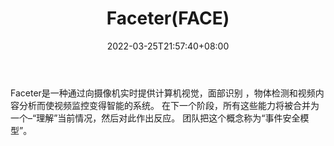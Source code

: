 ﻿---
weight: 
title: "Faceter(FACE)"
description: "Faceter是一种通过向摄像机实时提供计算机视觉，面部识别 ，物体检测和视频内容分析而使视频监控变得智能的系统"
date: 2022-03-25T21:57:40+08:00
lastmod: 2022-03-25T16:45:40+08:00
draft: false
authors: ["Metabd"]
featuredImage: "faceterface.webp"
link: ""
tags: ["数字代币","Faceter(FACE)"]
categories: ["navigation"]
navigation: ["数字代币"]
lightgallery: true
toc: true
pinned: false
recommend: false
recommend1: false
---
Faceter是一种通过向摄像机实时提供计算机视觉，面部识别 ，物体检测和视频内容分析而使视频监控变得智能的系统。 在下一个阶段，所有这些能力将被合并为一个–“理解”当前情况，然后对此作出反应。 团队把这个概念称为“事件安全模型”。
